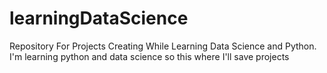# learningDataScience
Repository For Projects Creating While Learning Data Science and Python.
I'm learning python and data science so this where I'll save projects
